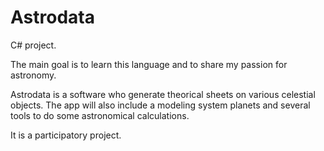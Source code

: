 Astrodata
=========

C# project.

The main goal is to learn this language and to share my passion for astronomy.

Astrodata is a software who generate theorical sheets on various celestial objects. The app will also include a modeling system planets and several tools to do some astronomical calculations.

It is a participatory project.
